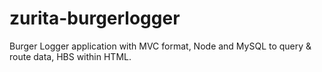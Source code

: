 # zurita-burgerlogger
Burger Logger application with MVC format, Node and MySQL to query &amp; route data, HBS within HTML.
